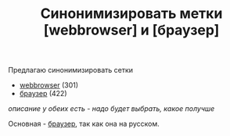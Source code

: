 ﻿---
title: "Синонимизировать метки [webbrowser] и [браузер]"
se.owner.user_id: 507426
se.owner.display_name: "wchistow"
se.owner.link: "https://ru.meta.stackoverflow.com/users/507426/wchistow"
se.link: "https://ru.meta.stackoverflow.com/questions/14353/%d0%a1%d0%b8%d0%bd%d0%be%d0%bd%d0%b8%d0%bc%d0%b8%d0%b7%d0%b8%d1%80%d0%be%d0%b2%d0%b0%d1%82%d1%8c-%d0%bc%d0%b5%d1%82%d0%ba%d0%b8-webbrowser-%d0%b8-%d0%b1%d1%80%d0%b0%d1%83%d0%b7%d0%b5%d1%80"
se.question_id: 14353
se.post_type: question
---
<p>Предлагаю синонимизировать сетки</p>
<ul>
<li><a href="https://ru.stackoverflow.com/questions/tagged/webbrowser" class="s-tag post-tag" title="показать вопросы с меткой [webbrowser]" aria-label="показать вопросы с меткой [webbrowser]" rel="tag" aria-labelledby="tag-webbrowser-tooltip-container" data-tag-menu-origin="Unknown">webbrowser</a> (301)</li>
<li><a href="https://ru.stackoverflow.com/questions/tagged/%d0%b1%d1%80%d0%b0%d1%83%d0%b7%d0%b5%d1%80" class="s-tag post-tag" title="показать вопросы с меткой [браузер]" aria-label="показать вопросы с меткой [браузер]" rel="tag" aria-labelledby="tag-браузер-tooltip-container" data-tag-menu-origin="Unknown">браузер</a> (422)</li>
</ul>
<p><em>описание у обеих есть - надо будет выбрать, какое получше</em></p>
<p>Основная - <a href="https://ru.stackoverflow.com/questions/tagged/%d0%b1%d1%80%d0%b0%d1%83%d0%b7%d0%b5%d1%80" class="s-tag post-tag" title="показать вопросы с меткой [браузер]" aria-label="показать вопросы с меткой [браузер]" rel="tag" aria-labelledby="tag-браузер-tooltip-container" data-tag-menu-origin="Unknown">браузер</a>, так как она на русском.</p>
